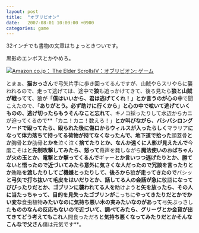 ```yaml
---
layout: post
title:  "オブリビオン"
date:   2007-08-01 10:00:00 +0900
categories: game
---
```


32インチでも書物の文章はちょっときついです。

黒影のエンボスとかやめろ。

[![Amazon.co.jp： The Elder ScrollsIV：オブリビオン: ゲーム](http://ecx.images-amazon.com/images/I/51XwBRE8%2BPL._SY150_.jpg)](http://www.amazon.co.jp/dp/B000N5F1B0/)

とまぁ、**猫おっさん**で弓矢片手に歩き回ってるんですが、山賊やらスリやらに襲われるので、走って逃げては、途中で**狼**も追っかけてきて、後ろ見たら**狼と山賊が戦ってて**、狼が「**僕はいいから、君は逃げてくれ！」**とか言うのが**心の中**で聞こえたので、「**ありがとう。必ず助けに行くから」**と心の中で呟いて逃げていくものの、逃げ切ったらもうそんなこと**忘れて**、キノコ採ったりして水辺からカニが迫ってくるので**「カニ！カニ！数えろ！」**とか叫びながら、バシバシロングソードで殴ってたら、殴られた後に傷口からウィルスが入ったらしく**マラリア**になって体力落ちて持ってる荷物が持てなくなったんで、地下道で拾った**頭蓋骨**とか**胸骨**とか**肋骨**とかを**泣く泣く**捨てたりとか、なんか遠くに人影が見えたんで**今度こそは**と先制攻撃してみたら、怒って**奇声を発しながら**魔法使いのおばちゃんが火の玉とか、電撃とか撃ってくるんで**ギャー**とか言いつつ逃げたりとか、勝てないと悟ったので近づいてみたら意外に気さくな人だったので冗談を言ったりとか**賄賂**を渡したりしてご機嫌とったりして、後ろから**狼**が走ってきたので**バシッ**と弓矢で打ち抜いて毛皮をはいだりとか、話してる人の会話が急に**敬語**になってびびったりだとか、ゴブリンに襲われてる人を**助けよう**と矢を放ったら、**その人に当たっちゃって**、目的を見失ったゴブリンが**こっちに**やってきたりだとかでかい変な**食虫植物**みたいなのに気持ち悪い木の実みたいなのがあって**弓矢ぶっさした**もののなんの反応もないので近づいて、調べてみたら、グリーヴとか金貨が出てきてどう考えてもこれ**人間食っただろ**と気持ち悪くなってみたりだとかそんなこんなで父さん**僕は元気です**。
